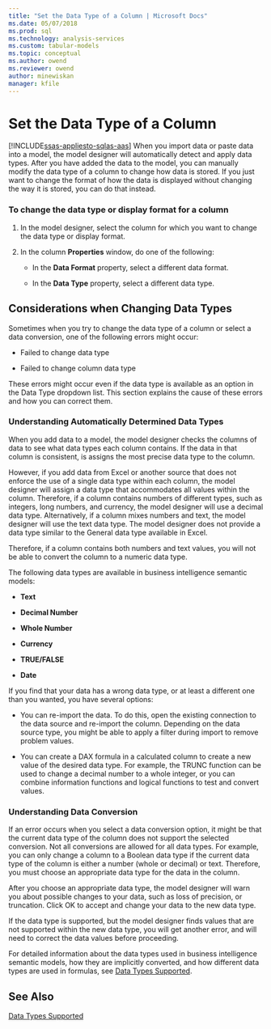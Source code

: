 ```yaml
---
title: "Set the Data Type of a Column | Microsoft Docs"
ms.date: 05/07/2018
ms.prod: sql
ms.technology: analysis-services
ms.custom: tabular-models
ms.topic: conceptual
ms.author: owend
ms.reviewer: owend
author: minewiskan
manager: kfile
---
```

# Set the Data Type of a Column 
[!INCLUDE[ssas-appliesto-sqlas-aas](../../includes/ssas-appliesto-sqlas-aas.md)]
  When you import data or paste data into a model, the model designer will automatically detect and apply data types. After you have added the data to the model, you can manually modify the data type of a column to change how data is stored. If you just want to change the format of how the data is displayed without changing the way it is stored, you can do that instead.  
  
### To change the data type or display format for a column  
  
1.  In the model designer, select the column for which you want to change the data type or display format.  
  
2.  In the column **Properties** window, do one of the following:  
  
    -   In the **Data Format** property, select a different data format.  
  
    -   In the **Data Type** property, select a different data type.  
  
## Considerations when Changing Data Types  
 Sometimes when you try to change the data type of a column or select a data conversion, one of the following errors might occur:  
  
-   Failed to change data type  
  
-   Failed to change column data type  
  
 These errors might occur even if the data type is available as an option in the Data Type dropdown list. This section explains the cause of these errors and how you can correct them.  
  
### Understanding Automatically Determined Data Types  
 When you add data to a model, the model designer checks the columns of data to see what data types each column contains. If the data in that column is consistent, is assigns the most precise data type to the column.  
  
 However, if you add data from Excel or another source that does not enforce the use of a single data type within each column, the model designer will assign a data type that accommodates all values within the column. Therefore, if a column contains numbers of different types, such as integers, long numbers, and currency, the model designer will use a decimal data type. Alternatively, if a column mixes numbers and text, the model designer will use the text data type. The model designer does not provide a data type similar to the General data type available in Excel.  
  
 Therefore, if a column contains both numbers and text values, you will not be able to convert the column to a numeric data type.  
  
 The following data types are available in business intelligence semantic models:  
  
-   **Text**  
  
-   **Decimal Number**  
  
-   **Whole Number**  
  
-   **Currency**  
  
-   **TRUE/FALSE**  
  
-   **Date**  
  
 If you find that your data has a wrong data type, or at least a different one than you wanted, you have several options:  
  
-   You can re-import the data. To do this, open the existing connection to the data source and re-import the column. Depending on the data source type, you might be able to apply a filter during import to remove problem values.  
  
-   You can create a DAX formula in a calculated column to create a new value of the desired data type. For example, the TRUNC function can be used to change a decimal number to a whole integer, or you can combine information functions and logical functions to test and convert values.  
  
### Understanding Data Conversion  
 If an error occurs when you select a data conversion option, it might be that the current data type of the column does not support the selected conversion. Not all conversions are allowed for all data types. For example, you can only change a column to a Boolean data type if the current data type of the column is either a number (whole or decimal) or text. Therefore, you must choose an appropriate data type for the data in the column.  
  
 After you choose an appropriate data type, the model designer will warn you about possible changes to your data, such as loss of precision, or truncation. Click OK to accept and change your data to the new data type.  
  
 If the data type is supported, but the model designer finds values that are not supported within the new data type, you will get another error, and will need to correct the data values before proceeding.  
  
 For detailed information about the data types used in business intelligence semantic models, how they are implicitly converted, and how different data types are used in formulas, see [Data Types Supported](../../analysis-services/tabular-models/data-types-supported-ssas-tabular.md).  
  
## See Also  
 [Data Types Supported](../../analysis-services/tabular-models/data-types-supported-ssas-tabular.md)  
  
  
